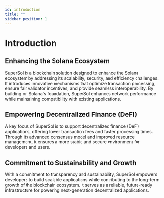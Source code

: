 ```yaml
---
id: introduction
title: ""
sidebar_position: 1
---
```



# Introduction
## Enhancing the Solana Ecosystem
SuperSol is a blockchain solution designed to enhance the Solana ecosystem by addressing its scalability, security, and efficiency challenges. It introduces innovative mechanisms that optimize transaction processing, ensure fair validator incentives, and provide seamless interoperability. By building on Solana's foundation, SuperSol enhances network performance while maintaining compatibility with existing applications.

## Empowering Decentralized Finance (DeFi)
A key focus of SuperSol is to support decentralized finance (DeFi) applications, offering lower transaction fees and faster processing times. Through its advanced consensus model and improved resource management, it ensures a more stable and secure environment for developers and users.

## Commitment to Sustainability and Growth
With a commitment to transparency and sustainability, SuperSol empowers developers to build scalable applications while contributing to the long-term growth of the blockchain ecosystem. It serves as a reliable, future-ready infrastructure for powering next-generation decentralized applications.
